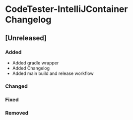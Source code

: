 # CodeTester-IntelliJContainer Changelog

## [Unreleased]

### Added

- Added gradle wrapper
- Added Changelog
- Added main build and release workflow

### Changed

### Fixed

### Removed
